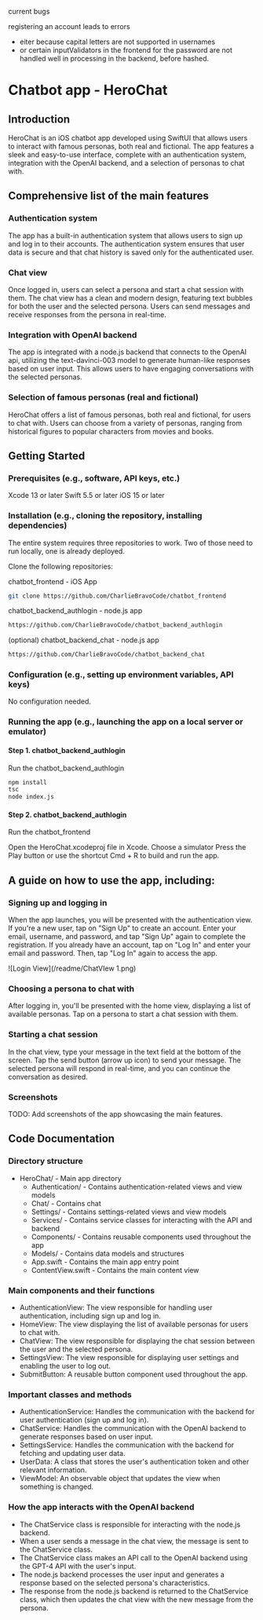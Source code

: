  current bugs

registering an account leads to errors
- eiter because capital letters are not supported in usernames
- or certain inputValidators in the frontend for the password are not handled well in processing in the backend, before hashed.

# Chatbot app - HeroChat

## Introduction

HeroChat is an iOS chatbot app developed using SwiftUI that allows users to interact with famous personas, both real and fictional. The app features a sleek and easy-to-use interface, complete with an authentication system, integration with the OpenAI backend, and a selection of personas to chat with.

## Comprehensive list of the main features

### Authentication system

The app has a built-in authentication system that allows users to sign up and log in to their accounts. The authentication system ensures that user data is secure and that chat history is saved only for the authenticated user.

### Chat view

Once logged in, users can select a persona and start a chat session with them. The chat view has a clean and modern design, featuring text bubbles for both the user and the selected persona. Users can send messages and receive responses from the persona in real-time.

### Integration with OpenAI backend

The app is integrated with a node.js backend that connects to the OpenAI api, utilizing the text-davinci-003 model to generate human-like responses based on user input. This allows users to have engaging conversations with the selected personas.

### Selection of famous personas (real and fictional)

HeroChat offers a list of famous personas, both real and fictional, for users to chat with. Users can choose from a variety of personas, ranging from historical figures to popular characters from movies and books.

## Getting Started


### Prerequisites (e.g., software, API keys, etc.)

Xcode 13 or later
Swift 5.5 or later
iOS 15 or later

### Installation (e.g., cloning the repository, installing dependencies)

The entire system requires three repositories to work. 
Two of those need to run locally, one is already deployed.

Clone the following repositories:

chatbot_frontend - iOS App
```bash
git clone https://github.com/CharlieBravoCode/chatbot_frontend
```

chatbot_backend_authlogin - node.js app
```bash
https://github.com/CharlieBravoCode/chatbot_backend_authlogin
```

(optional) chatbot_backend_chat - node.js app
```bash
https://github.com/CharlieBravoCode/chatbot_backend_chat
```


### Configuration (e.g., setting up environment variables, API keys)

No configuration needed.
### Running the app (e.g., launching the app on a local server or emulator)

#### Step 1. chatbot_backend_authlogin

Run the chatbot_backend_authlogin

```bash
npm install
tsc
node index.js 
```

#### Step 2. chatbot_backend_authlogin

Run the chatbot_frontend

Open the HeroChat.xcodeproj file in Xcode.
Choose a simulator
Press the Play button or use the shortcut Cmd + R to build and run the app.

## A guide on how to use the app, including:

### Signing up and logging in

When the app launches, you will be presented with the authentication view.
If you're a new user, tap on "Sign Up" to create an account. Enter your email, username, and password, and tap "Sign Up" again to complete the registration.
If you already have an account, tap on "Log In" and enter your email and password. Then, tap "Log In" again to access the app.

![Login View](/readme/ChatVIew 1.png)

### Choosing a persona to chat with

After logging in, you'll be presented with the home view, displaying a list of available personas.
Tap on a persona to start a chat session with them.
### Starting a chat session

In the chat view, type your message in the text field at the bottom of the screen.
Tap the send button (arrow up icon) to send your message.
The selected persona will respond in real-time, and you can continue the conversation as desired.
### Screenshots

TODO: Add screenshots of the app showcasing the main features.
## Code Documentation

### Directory structure

- HeroChat/ - Main app directory
  - Authentication/ - Contains authentication-related views and view models
  - Chat/ - Contains chat
  - Settings/ - Contains settings-related views and view models
  - Services/ - Contains service classes for interacting with the API and backend
  - Components/ - Contains reusable components used throughout the app
  - Models/ - Contains data models and structures
  - App.swift - Contains the main app entry point
  - ContentView.swift - Contains the main content view

### Main components and their functions

- AuthenticationView: The view responsible for handling user authentication, including sign up and log in.
- HomeView: The view displaying the list of available personas for users to chat with.
- ChatView: The view responsible for displaying the chat session between the user and the selected persona.
- SettingsView: The view responsible for displaying user settings and enabling the user to log out.
- SubmitButton: A reusable button component used throughout the app.

### Important classes and methods

- AuthenticationService: Handles the communication with the backend for user authentication (sign up and log in).
- ChatService: Handles the communication with the OpenAI backend to generate responses based on user input.
- SettingsService: Handles the communication with the backend for fetching and updating user data.
- UserData: A class that stores the user's authentication token and other relevant information.
- ViewModel: An observable object that updates the view when something is changed.

### How the app interacts with the OpenAI backend

- The ChatService class is responsible for interacting with the node.js backend.
- When a user sends a message in the chat view, the message is sent to the ChatService class.
- The ChatService class makes an API call to the OpenAI backend using the GPT-4 API with the user's input.
- The node.js backend processes the user input and generates a response based on the selected persona's characteristics.
- The response from the node.js backend is returned to the ChatService class, which then updates the chat view with the new message from the persona.
